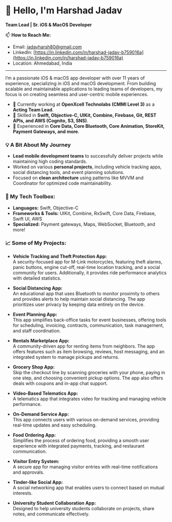 # 👋 Hello, I'm Harshad Jadav

**Team Lead | Sr. iOS & MacOS Developer**

📫 **How to Reach Me:**
- Email: [jadavharsh80@gmail.com](mailto:jadavharsh80@gmail.com)
- LinkedIn: [https://in.linkedin.com/in/harshad-jadav-b759016a](https://in.linkedin.com/in/harshad-jadav-b759016a)
- Location: Ahmedabad, India

---

I’m a passionate iOS & macOS app developer with over 11 years of experience, specializing in iOS and macOS development. From building scalable and maintainable applications to leading teams of developers, my focus is on creating seamless and user-centric mobile experiences.

- 💼 Currently working at **OpenXcell Technolabs (CMMI Level 3)** as a **Acting Team Lead**.
- 📱 Skilled in **Swift, Objective-C, UIKit, Combine, Firebase, Git, REST APIs, and AWS (Cognito, S3, SNS)**.
- 🚀 Experienced in **Core Data, Core Bluetooth, Core Animation, StoreKit, Payment Gateways, and more**.

### 💡 A Bit About My Journey
- **Lead mobile development teams** to successfully deliver projects while maintaining high coding standards.
- Worked on various **personal projects**, including vehicle tracking apps, social distancing tools, and event planning solutions.
- Focused on **clean architecture** using patterns like MVVM and Coordinator for optimized code maintainability.

### 🔧 My Tech Toolbox:
- **Languages:** Swift, Objective-C
- **Frameworks & Tools:** UIKit, Combine, RxSwift, Core Data, Firebase, Swift UI, AWS
- **Specialized:** Payment gateways, Maps, WebSocket, Bluetooth, and more!

### 📈 Some of My Projects:
- **Vehicle Tracking and Theft Protection App:**  
  A security-focused app for M-Link motorcycles, featuring theft alarms, panic buttons, engine cut-off, real-time location tracking, and a social community for users. Additionally, it provides ride performance analytics with detailed statistics.

- **Social Distancing App:**  
  An educational app that uses Bluetooth to monitor proximity to others and provides alerts to help maintain social distancing. The app prioritizes user privacy by keeping data entirely on the device.

- **Event Planning App:**  
  This app simplifies back-office tasks for event businesses, offering tools for scheduling, invoicing, contracts, communication, task management, and staff coordination.

- **Rentals Marketplace App:**  
  A community-driven app for renting items from neighbors. The app offers features such as item browsing, reviews, host messaging, and an integrated system to manage pickups and returns.

- **Grocery Shop App:**  
  Skip the checkout line by scanning groceries with your phone, paying in one step, and choosing convenient pickup options. The app also offers deals with coupons and in-app chat support.

- **Video-Based Telematics App:**  
  A telematics app that integrates video for tracking and managing vehicle performance.

- **On-Demand Service App:**  
  This app connects users with various on-demand services, providing real-time updates and easy scheduling.

- **Food Ordering App:**  
  Simplifies the process of ordering food, providing a smooth user experience with integrated payments, tracking, and restaurant communication.

- **Visitor Entry System:**  
  A secure app for managing visitor entries with real-time notifications and approvals.

- **Tinder-like Social App:**  
  A social networking app that enables users to connect based on mutual interests.

- **University Student Collaboration App:**  
  Designed to help university students collaborate on projects, share notes, and communicate effectively.
